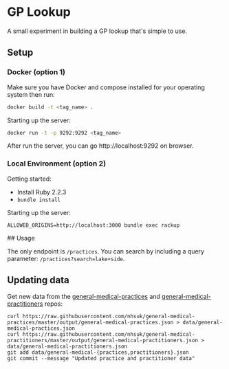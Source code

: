 # GP Lookup

A small experiment in building a GP lookup that's simple to use.

## Setup

### Docker (option 1)

Make sure you have Docker and compose installed for your operating system
then run:

```bash
docker build -t <tag_name> .
```

Starting up the server:

```bash
docker run -t -p 9292:9292 <tag_name>
```

After run the server, you can go http://localhost:9292 on browser.

### Local Environment (option 2)

Getting started:

 - Install Ruby 2.2.3
 - `bundle install`

Starting up the server:

    ALLOWED_ORIGINS=http://localhost:3000 bundle exec rackup

## Usage

The only endpoint is `/practices`. You can search by including a query
parameter: `/practices?search=lake+side`.

## Updating data

Get new data from the [general-medical-practices][practices] and
[general-medical-practitioners][practitioners] repos:

    curl https://raw.githubusercontent.com/nhsuk/general-medical-practices/master/output/general-medical-practices.json > data/general-medical-practices.json
    curl https://raw.githubusercontent.com/nhsuk/general-medical-practitioners/master/output/general-medical-practitioners.json > data/general-medical-practitioners.json
    git add data/general-medical-{practices,practitioners}.json
    git commit --message "Updated practice and practitioner data"

[practices]: https://github.com/nhsuk/general-medical-practices
[practitioners]: https://github.com/nhsuk/general-medical-practitioners
